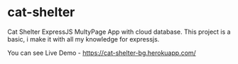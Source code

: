 # cat-shelter
Cat Shelter ExpressJS MultyPage App with cloud database.
This project is a basic, i make it with all my knowledge for expressjs.

You can see Live Demo - https://cat-shelter-bg.herokuapp.com/

